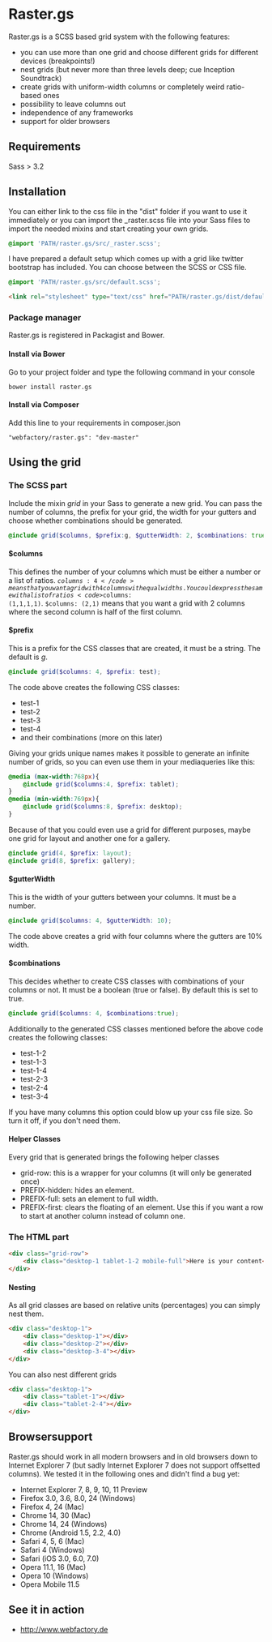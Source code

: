 Raster.gs
=========

Raster.gs is a SCSS based grid system with the following features:
* you can use more than one grid and choose different grids for different devices (breakpoints!)
* nest grids (but never more than three levels deep; cue Inception Soundtrack)
* create grids with uniform-width columns or completely weird ratio-based ones
* possibility to leave columns out
* independence of any frameworks
* support for older browsers

## Requirements
Sass > 3.2

## Installation

You can either link to the css file in the "dist" folder if you want to use it immediately or you can import the _raster.scss file into your Sass files to import the needed mixins and start creating your own grids.
```SCSS
@import 'PATH/raster.gs/src/_raster.scss';
```
I have prepared a default setup which comes up with a grid like twitter bootstrap has included. You can choose between the SCSS or CSS file.

```SCSS
@import 'PATH/raster.gs/src/default.scss';
```

```HTML
<link rel="stylesheet" type="text/css" href="PATH/raster.gs/dist/default.css" />
```

### Package manager
Raster.gs is registered in Packagist and Bower.
#### Install via Bower
Go to your project folder and type the following command in your console
```
bower install raster.gs

```

#### Install via Composer
Add this line to your requirements in composer.json
```
"webfactory/raster.gs": "dev-master"
```

## Using the grid
### The SCSS part
Include the mixin _grid_ in your Sass to generate a new grid. You can pass the number of columns, the prefix for your grid, the width for your gutters and choose whether combinations should be generated.
```SCSS
@include grid($columns, $prefix:g, $gutterWidth: 2, $combinations: true);
```

#### $columns
This defines the number of your columns which must be either a number or a list of ratios. 
<code>$columns: 4</code> means that you want a grid with 4 columns with equal widths. You could express the same with a list of ratios <code>$columns: (1,1,1,1)</code>.
<code>$columns: (2,1)</code> means that you want a grid with 2 columns where the second column is half of the first column.

#### $prefix
This is a prefix for the CSS classes that are created, it must be a string. The default is _g_.
```SCSS
@include grid($columns: 4, $prefix: test);
```
The code above creates the following CSS classes:
* test-1
* test-2
* test-3
* test-4
* and their combinations (more on this later)

Giving your grids unique names makes it possible to generate an infinite number of grids, so you can even use them in your mediaqueries like this:
```SCSS
@media (max-width:768px){
    @include grid($columns:4, $prefix: tablet);
}
@media (min-width:769px){
    @include grid($columns:8, $prefix: desktop);
}
```
Because of that you could even use a grid for different purposes, maybe one grid for layout and another one for a gallery.
```SCSS
@include grid(4, $prefix: layout);
@include grid(8, $prefix: gallery);
```

#### $gutterWidth
This is the width of your gutters between your columns. It must be a number.
```SCSS
@include grid($columns: 4, $gutterWidth: 10);
```
The code above creates a grid with four columns where the gutters are 10% width.

#### $combinations
This decides whether to create CSS classes with combinations of your columns or not. It must be a boolean (true or false). By default this is set to true.
```SCSS
@include grid($columns: 4, $combinations:true);
```
Additionally to the generated CSS classes mentioned before the above code creates the following classes:
* test-1-2
* test-1-3
* test-1-4
* test-2-3
* test-2-4
* test-3-4

If you have many columns this option could blow up your css file size. So turn it off, if you don't need them.

#### Helper Classes
Every grid that is generated brings the following helper classes
* grid-row: this is a wrapper for your columns (it will only be generated once)
* PREFIX-hidden: hides an element.
* PREFIX-full: sets an element to full width.
* PREFIX-first: clears the floating of an element. Use this if you want a row to start at another column instead of column one.

### The HTML part
```HTML
<div class="grid-row">
    <div class="desktop-1 tablet-1-2 mobile-full">Here is your content</div>
</div>
```

#### Nesting
As all grid classes are based on relative units (percentages) you can simply nest them.
```HTML
<div class="desktop-1">
    <div class="desktop-1"></div>
    <div class="desktop-2"></div>
    <div class="desktop-3-4"></div>
</div>
```
You can also nest different grids
```HTML
<div class="desktop-1">
    <div class="tablet-1"></div>
    <div class="tablet-2-4"></div>
</div>
```

## Browsersupport
Raster.gs should work  in all modern browsers and in old browsers down to Internet Explorer 7 (but sadly Internet Explorer 7 does not support offsetted columns).
We tested it in the following ones and didn't find a bug yet:
* Internet Explorer 7, 8, 9, 10, 11 Preview
* Firefox 3.0, 3.6, 8.0, 24 (Windows)
* Firefox 4, 24 (Mac)
* Chrome 14, 30 (Mac)
* Chrome 14, 24 (Windows)
* Chrome (Android 1.5, 2.2, 4.0)
* Safari 4, 5, 6 (Mac)
* Safari 4 (Windows)
* Safari (iOS 3.0, 6.0, 7.0)
* Opera 11.1, 16 (Mac)
* Opera 10 (Windows)
* Opera Mobile 11.5

## See it in action
* http://www.webfactory.de
